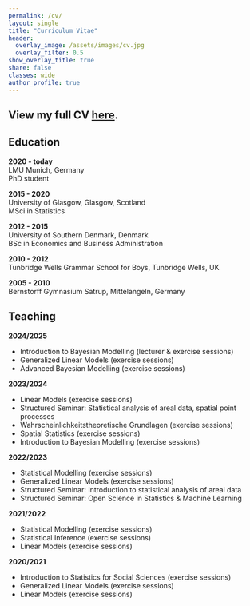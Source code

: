 ```yaml
---
permalink: /cv/
layout: single
title: "Curriculum Vitae"
header:
  overlay_image: /assets/images/cv.jpg
  overlay_filter: 0.5
show_overlay_title: true
share: false
classes: wide
author_profile: true  
---
```


View my full CV <a href="/assets/pdf/CV_Martje_Rave.pdf" target="_blank">here</a>.
---------------


Education
---------------

__2020 - today__<br/>
LMU Munich, Germany<br/>
PhD student

__2015 - 2020__<br/>
University of Glasgow, Glasgow, Scotland<br/>
MSci in Statistics

__2012 - 2015__<br/>
University of Southern Denmark, Denmark<br/>
BSc in Economics and Business Administration

__2010 - 2012__<br/>
Tunbridge Wells Grammar School for Boys, Tunbridge Wells, UK

__2005 - 2010__<br/>
Bernstorff Gymnasium Satrup, Mittelangeln, Germany



Teaching
---------------
__2024/2025__
<ul>
<li>Introduction to Bayesian Modelling (lecturer & exercise sessions)</li>
<li>Generalized Linear Models (exercise sessions)</li>
<li>Advanced Bayesian Modelling (exercise sessions)</li>
</ul>

__2023/2024__
<ul>
<li>Linear Models (exercise sessions)</li>
<li>Structured Seminar: Statistical analysis of areal data, spatial point processes</li>
<li>Wahrscheinlichkeitstheoretische Grundlagen (exercise sessions)</li>
<li>Spatial Statistics (exercise sessions)</li>
<li>Introduction to Bayesian Modelling (exercise sessions)</li>
</ul>

__2022/2023__
<ul>
<li>Statistical Modelling (exercise sessions)</li>
<li>Generalized Linear Models (exercise sessions)</li>
<li>Structured Seminar: Introduction to statistical analysis of areal data </li>
<li>Structured Seminar: Open Science in Statistics & Machine Learning</li>
</ul>

__2021/2022__
<ul>
<li>Statistical Modelling (exercise sessions)</li>
<li>Statistical Inference (exercise sessions)</li>
<li>Linear Models (exercise sessions)</li>
</ul>

__2020/2021__
<ul>
<li>Introduction to Statistics for Social Sciences (exercise sessions)</li>
<li>Generalized Linear Models (exercise sessions)</li>
<li>Linear Models (exercise sessions)</li>
</ul>











